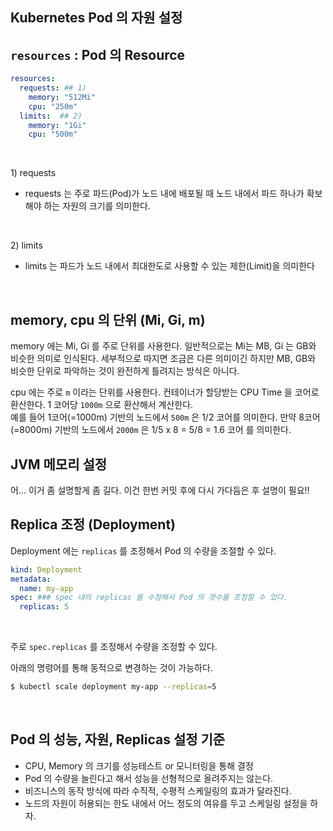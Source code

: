 ## Kubernetes Pod 의 자원 설정

## `resources` : Pod 의 Resource
```yaml filename="something-resource.yml" {0} copy
resources:
  requests: ## 1) 
    memory: "512Mi"
    cpu: "250m"
  limits:  ## 2)
    memory: "1Gi"
    cpu: "500m"
```
<br/>

1\) requests
- requests 는 주로 파드(Pod)가 노드 내에 배포될 때 노드 내에서 파드 하나가 확보해야 하는 자원의 크기를 의미한다.

<br/>

2\) limits
- limits 는 파드가 노드 내에서 최대한도로 사용할 수 있는 제한(Limit)을 의미한다

<br/>

## memory, cpu 의 단위 (Mi, Gi, m)
memory 에는 Mi, Gi 를 주로 단위를 사용한다. 일반적으로는 Mi는 MB, Gi 는 GB와 비슷한 의미로 인식된다. 세부적으로 따지면 조금은 다른 의미이긴 하지만 MB, GB와 비슷한 단위로 파악하는 것이 완전하게 틀려지는 방식은 아니다.<br/>

cpu 에는 주로 `m` 이라는 단위를 사용한다. 컨테이너가 할당받는 CPU Time 을 코어로 환산한다. 1 코어당 `1000m` 으로 환산해서 계산한다. <br/>
예를 들어 1코어(=1000m) 기반의 노드에서 `500m` 은 1/2 코어를 의미한다. 만약 8코어(=8000m) 기반의 노드에서 `2000m` 은 1/5 x 8 = 5/8 = 1.6 코어 를 의미한다.
<br/>

## JVM 메모리 설정
어... 이거 좀 설명할게 좀 길다. 이건 한번 커밋 후에 다시 가다듬은 후 설명이 필요!!
<br/>

## Replica 조정 (Deployment)
Deployment 에는 `replicas` 를 조정해서 Pod 의 수량을 조절할 수 있다.
```yaml filename="deployment.yaml" {0} copy
kind: Deployment
metadata:
  name: my-app
spec: ### spec 내의 replicas 를 수정해서 Pod 의 갯수를 조정할 수 있다.
  replicas: 5
```
<br/>

주로 `spec.replicas` 를 조정해서 수량을 조정할 수 있다.<br/>

아래의 명령어를 통해 동적으로 변경하는 것이 가능하다.<br/>
```bash filename="bash" {0} copy
$ kubectl scale deployment my-app --replicas=5
```
<br/>

## Pod 의 성능, 자원, Replicas 설정 기준
- CPU, Memory 의 크기를 성능테스트 or 모니터링을 통해 결정
- Pod 의 수량을 늘린다고 해서 성능을 선형적으로 올려주지는 않는다. 
- 비즈니스의 동작 방식에 따라 수직적, 수평적 스케일링의 효과가 달라진다.
- 노드의 자원이 허용되는 한도 내에서 어느 정도의 여유를 두고 스케일링 설정을 하자.

<br/>

